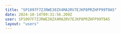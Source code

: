 ```yaml
---
title: "SP1097F7ZJRWE30ZX4MA2RV7EJKP8PRZHFP99T9A5"
date: 2024-10-14T09:31:56.209Z
user: SP1097F7ZJRWE30ZX4MA2RV7EJKP8PRZHFP99T9A5
layout: "users"
---
```

    